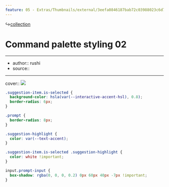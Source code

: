 ```yaml
---
feature: 05 - Extras/Thumbnails/external/3eefa0846187bab72c03988023c6d710.gif
---
```

↪[collection](collection.md)

# Command palette styling 02

---

- author:: rushi
- source::

---

cover:: ![](https://i.imgur.com/bnqAiaJ.gif)

```css
.suggestion-item.is-selected {
  background-color: hsla(var(--interactive-accent-hsl), 0.8);
  border-radius: 6px;
}

.prompt {
  border-radius: 8px;
}

.suggestion-highlight {
  color: var(--text-accent);
}

.suggestion-item.is-selected .suggestion-highlight {
  color: white !important;
}

input.prompt-input {
  box-shadow: rgba(0, 0, 0, 0.2) 0px 60px 40px -7px !important;
}
```
